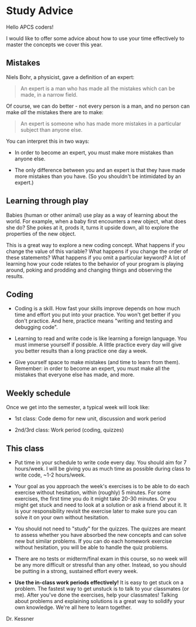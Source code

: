 # Study Advice

Hello APCS coders!

I would like to offer some advice about how to use your time effectively to
master the concepts we cover this year.  

## Mistakes

Niels Bohr, a physicist, gave a definition of an expert:

> An expert is a man who has made all the mistakes which can be made, in a
> narrow field.

Of course, we can do better - not every person is a man, and 
no person can make _all_ the mistakes there are to make:

> An expert is someone who has made more mistakes in a particular subject than
> anyone else.

You can interpret this in two ways:

* In order to become an expert, you must make more mistakes than anyone else.

* The only difference between you and an expert is that they have made more
  mistakes than you have.  (So you shouldn't be intimidated by an expert.)


## Learning through play

Babies (human or other animal) use play as a way of learning about the world.
For example, when a baby first encounters a new object, what does she do?  She
pokes at it, prods it, turns it upside down, all to explore the properties of
the new object.  

This is a great way to explore a new coding concept.  What happens if you
change the value of this variable?  What happens if you change the order of
these statements?  What happens if you omit a particular keyword?  A lot of
learning how your code relates to the behavior of your program is playing
around, poking and prodding and changing things and observing the results.


## Coding

- Coding is a skill.  How fast your skills improve depends on how much time and
  effort you put into your practice.  You won't get better if you don't
  practice.  And here, practice means "writing and testing and debugging code".

- Learning to read and write code is like learning a foreign language.  You
  must immerse yourself if possible.  A little practice every day will give you
  better results than a long practice one day a week.

- Give yourself space to make mistakes (and time to learn from them).
  Remember: in order to become an expert, you must make all the mistakes that
  everyone else has made, and more.


## Weekly schedule

Once we get into the semester, a typical week will look like:

* 1st class: Code demo for new unit, discussion and work period

* 2nd/3rd class: Work period (coding, quizzes)


## This class

- Put time in your schedule to write code every day.  You should aim for 7
  hours/week.  I will be giving you as much time as possible during class
  to write code, ~1-2 hours/week.

- Your goal as you approach the week's exercises is to be able to do each
  exercise without hesitation, within (roughly) 5 minutes.  For some exercises,
  the first time you do it might take 20-30 minutes.  Or you might get stuck
  and need to look at a solution or ask a friend about it.  It is your
  responsibility revisit the exercise later to make sure you can solve it on
  your own without hesitation.

- You should not need to "study" for the quizzes.  The quizzes are meant to
  assess whether you have absorbed the new concepts and can solve new but
  similar problems.   If you can do each homework exercise without hesitation,
  you will be able to handle the quiz problems.

- There are no tests or midterm/final exam in this course, so no week will be
  any more difficult or stressful than any other.  Instead, so you should be
  putting in a strong, sustained effort every week.

- __Use the in-class work periods effectively!__  It is easy to get stuck on a
  problem.  The fastest way to get unstuck is to talk to your classmates (or
  me).  After you've done the exercises, help your classmates!  Talking about
  problems and explaining solutions is a great way to solidify your own
  knowledge.  We're all here to learn together.

Dr. Kessner

